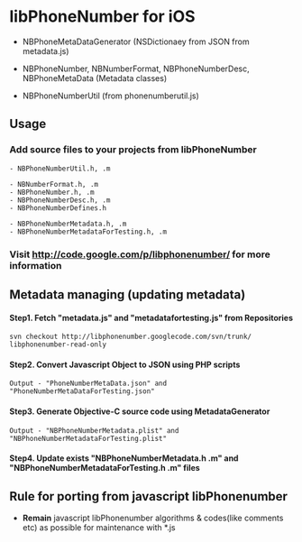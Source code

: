 # libPhoneNumber for iOS
* NBPhoneMetaDataGenerator (NSDictionaey from JSON from metadata.js)
* NBPhoneNumber, NBNumberFormat, NBPhoneNumberDesc, NBPhoneMetaData (Metadata classes) 

* NBPhoneNumberUtil (from phonenumberutil.js)

## Usage
### Add source files to your projects from libPhoneNumber
    - NBPhoneNumberUtil.h, .m
    
    - NBNumberFormat.h, .m
    - NBPhoneNumber.h, .m
    - NBPhoneNumberDesc.h, .m
    - NBPhoneNumberDefines.h
    
    - NBPhoneNumberMetadata.h, .m
    - NBPhoneNumberMetadataForTesting.h, .m

### Visit http://code.google.com/p/libphonenumber/ for more information

## Metadata managing (updating metadata) 
#### Step1. Fetch "metadata.js" and "metadatafortesting.js" from Repositories
    svn checkout http://libphonenumber.googlecode.com/svn/trunk/ libphonenumber-read-only
      
#### Step2. Convert Javascript Object to JSON using PHP scripts 
    Output - "PhoneNumberMetaData.json" and "PhoneNumberMetaDataForTesting.json"

#### Step3. Generate Objective-C source code using MetadataGenerator
    Output - "NBPhoneNumberMetadata.plist" and "NBPhoneNumberMetadataForTesting.plist"

#### Step4. Update exists "NBPhoneNumberMetadata.h .m" and "NBPhoneNumberMetadataForTesting.h .m" files

## Rule for porting from javascript libPhonenumber
* **Remain** javascript libPhonenumber algorithms & codes(like comments etc) as possible for maintenance with *.js
